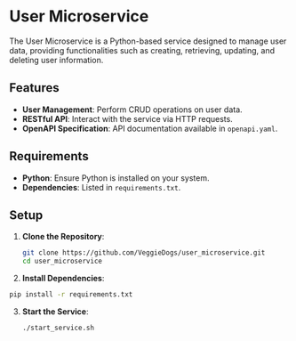 # User Microservice

The User Microservice is a Python-based service designed to manage user data, providing functionalities such as creating, retrieving, updating, and deleting user information.

## Features

- **User Management**: Perform CRUD operations on user data.
- **RESTful API**: Interact with the service via HTTP requests.
- **OpenAPI Specification**: API documentation available in `openapi.yaml`.

## Requirements

- **Python**: Ensure Python is installed on your system.
- **Dependencies**: Listed in `requirements.txt`.

## Setup

1. **Clone the Repository**:
   ```bash
   git clone https://github.com/VeggieDogs/user_microservice.git
   cd user_microservice
   ```

2. **Install Dependencies**:
  ```bash
  pip install -r requirements.txt
  ```

3. **Start the Service**:
   ```bash
   ./start_service.sh
   ```


